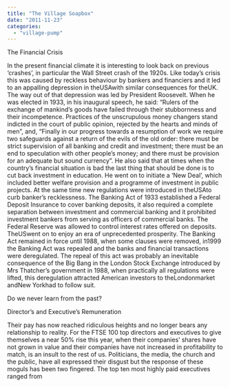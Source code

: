 ```yaml
---
title: "The Village Soapbox"
date: "2011-11-23"
categories: 
  - "village-pump"
---
```


The Financial Crisis

In the present financial climate it is interesting to look back on previous ‘crashes’, in particular the Wall Street crash of the 1920s. Like today’s crisis this was caused by reckless behaviour by bankers and financiers and it led to an appalling depression in theUSAwith similar consequences for theUK. The way out of that depression was led by President Roosevelt. When he was elected in 1933, in his inaugural speech, he said: “Rulers of the exchange of mankind’s goods have failed through their stubbornness and their incompetence. Practices of the unscrupulous money changers stand indicted in the court of public opinion, rejected by the hearts and minds of men”, and, “Finally in our progress towards a resumption of work we require two safeguards against a return of the evils of the old order: there must be strict supervision of all banking and credit and investment; there must be an end to speculation with other people’s money; and there must be provision for an adequate but sound currency”. He also said that at times when the country’s financial situation is bad the last thing that should be done is to cut back investment in education. He went on to initiate a ‘New Deal’, which included better welfare provision and a programme of investment in public projects. At the same time new regulations were introduced in theUSAto curb banker’s recklessness. The Banking Act of 1933 established a Federal Deposit Insurance to cover banking deposits, it also required a complete separation between investment and commercial banking and it prohibited investment bankers from serving as officers of commercial banks. The Federal Reserve was allowed to control interest rates offered on deposits. TheUSwent on to enjoy an era of unprecedented prosperity. The Banking Act remained in force until 1988, when some clauses were removed, in1999 the Banking Act was repealed and the banks and financial transactions were deregulated. The repeal of this act was probably an inevitable consequence of the Big Bang in the London Stock Exchange introduced by Mrs Thatcher’s government in 1988, when practically all regulations were lifted, this deregulation attracted American investors to theLondonmarket andNew Yorkhad to follow suit.

Do we never learn from the past?

Director’s and Executive’s Remuneration

Their pay has now reached ridiculous heights and no longer bears any relationship to reality. For the FTSE 100 top directors and executives to give themselves a near 50% rise this year, when their companies’ shares have not grown in value and their companies have not increased in profitability to match, is an insult to the rest of us. Politicians, the media, the church and the public, have all expressed their disgust but the response of these moguls has been two fingered. The top ten most highly paid executives ranged from
